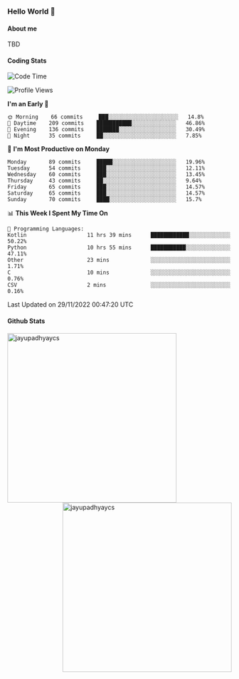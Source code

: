 ### Hello World 👋
#### About me
TBD
#### Coding Stats
<!--START_SECTION:waka-->
![Code Time](http://img.shields.io/badge/Code%20Time-304%20hrs%2027%20mins-blue)

![Profile Views](http://img.shields.io/badge/Profile%20Views-0-blue)

**I'm an Early 🐤** 

```text
🌞 Morning    66 commits     ███░░░░░░░░░░░░░░░░░░░░░░   14.8% 
🌆 Daytime    209 commits    ███████████░░░░░░░░░░░░░░   46.86% 
🌃 Evening    136 commits    ███████░░░░░░░░░░░░░░░░░░   30.49% 
🌙 Night      35 commits     ██░░░░░░░░░░░░░░░░░░░░░░░   7.85%

```
📅 **I'm Most Productive on Monday** 

```text
Monday       89 commits     █████░░░░░░░░░░░░░░░░░░░░   19.96% 
Tuesday      54 commits     ███░░░░░░░░░░░░░░░░░░░░░░   12.11% 
Wednesday    60 commits     ███░░░░░░░░░░░░░░░░░░░░░░   13.45% 
Thursday     43 commits     ██░░░░░░░░░░░░░░░░░░░░░░░   9.64% 
Friday       65 commits     ███░░░░░░░░░░░░░░░░░░░░░░   14.57% 
Saturday     65 commits     ███░░░░░░░░░░░░░░░░░░░░░░   14.57% 
Sunday       70 commits     ████░░░░░░░░░░░░░░░░░░░░░   15.7%

```


📊 **This Week I Spent My Time On** 

```text
💬 Programming Languages: 
Kotlin                   11 hrs 39 mins      ████████████░░░░░░░░░░░░░   50.22% 
Python                   10 hrs 55 mins      ███████████░░░░░░░░░░░░░░   47.11% 
Other                    23 mins             ░░░░░░░░░░░░░░░░░░░░░░░░░   1.71% 
C                        10 mins             ░░░░░░░░░░░░░░░░░░░░░░░░░   0.76% 
CSV                      2 mins              ░░░░░░░░░░░░░░░░░░░░░░░░░   0.16%

```


 Last Updated on 29/11/2022 00:47:20 UTC
<!--END_SECTION:waka-->
#### Github Stats

<p  ><img align="left" src="https://github-readme-stats.vercel.app/api/top-langs?username=jayupadhyaycs&theme=tokyonight&show_icons=true&locale=en&layout=compact" alt="jayupadhyaycs" width="380px"  /> 
<img align="right" src="https://github-readme-streak-stats.herokuapp.com/?user=jayupadhyaycs&theme=tokyonight&" alt="jayupadhyaycs" width="380px"/>
</p>




<!--
**JayUpadhyayCS/JayUpadhyayCS** is a ✨ _special_ ✨ repository because its `README.md` (this file) appears on your GitHub profile.

Here are some ideas to get you started:

- 🔭 I’m currently working on ...
- 🌱 I’m currently learning ...
- 👯 I’m looking to collaborate on ...
- 🤔 I’m looking for help with ...
- 💬 Ask me about ...
- 📫 How to reach me: ...
- 😄 Pronouns: ...
- ⚡ Fun fact: ...
-->
